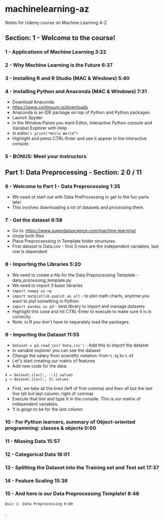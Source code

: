 # machinelearning-az
Notes for Udemy course on Machine Learning A-Z



## Section: 1 - Welcome to the course!

### 1 -  Applications of Machine Learning 3:22
### 2 -  Why Machine Learning is the Future 6:37
### 3 -  Installing R and R Studio (MAC & Windows) 5:40
### 4 -  Installing Python and Anaconda (MAC & Windows) 7:31

* Download Anaconda
* https://www.continuum.io/downloads
* Anaconda is an IDE package on top of Python and Python packages
* Launch Spyder
* In the Window Panes you want Editor, Interactive Python console and Variabel Explorer with Help
* In editor  `> print("Hello World")`
* Highlight and press CTRL-Enter and see it appear in the interactive console.

### 5 -  BONUS: Meet your instructors

## Part 1: Data Preprocessing - Section: 2 0 / 11

### 6 - Welcome to Part 1 - Data Preprocessing 1:35

* We need ot start out with Data PreProcessing to get to the fun parts later
* This involves downloading a lot of datasets and processing them.

### 7 - Get the dataset 6:58

* Go to: https://www.superdatascience.com/machine-learning/
* Unzip both files
* Place Preprocsessing in Template folder structures
* First dataset is Data.csv - first 3 rows are the independent variables, last row is dependent

### 8 - Importing the Libraries 5:20

* We need to create a file for the Data Preprocessing Template - data_processing_template.py
* We need to import 3 basic libraries
* `import numpy as np`
* `import matplotlib.pyplot as plt` - to plot math charts, anytime you want to plot something in Python
* `import pandas as pd` - best library to import and manage datasets
* Highlight this cose and hit CTRL-Enter to execute to make sure it is in correctly.
* Note: in R you don't have to separately load the packages.

### 9 - Importing the Dataset 11:55

* `dataset = pd.read_csv('Data.csv')` - Add this to import the dataset
* In variable explorer you can see the dataset
* Change the salary from scientific notation: from `%.3g` to `%.0f`
* Let's start creating our matrix of features
* Add new code for the data:
```
X = dataset.iloc[:, :-1].values
y = dataset.iloc[:, 3].values
```

* First, we take all the lines (left of first comma) and then all but the last line (all but last column, right of comma)
* Execute that line and type X in the console. This is our matrix of independent variables.
* Y is goign to be for the last column



### 10 - For Python learners, summary of Object-oriented programming: classes & objects 0:00
### 11 - Missing Data 15:57
### 12 - Categorical Data 18:01
### 13 - Splitting the Dataset into the Training set and Test set 17:37
### 14 - Feature Scaling 15:36
### 15 - And here is our Data Preprocessing Template! 8:48
    Quiz 1: Data Preprocessing 0:00



.
